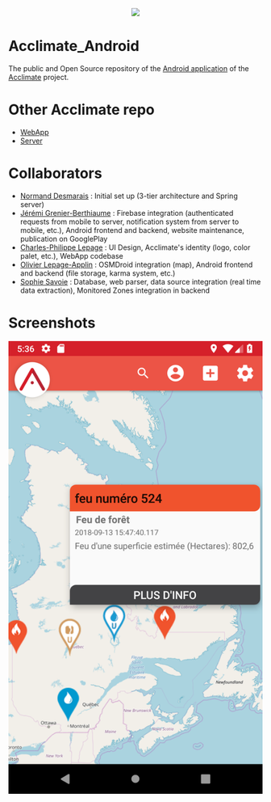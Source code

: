 <p align="center"> 
  <img src="https://raw.githubusercontent.com/payne911/Acclimate_Android/master/repo_images/logo_couleur.png">
</p>

# Acclimate_Android
The public and Open Source repository of the [Android application](https://play.google.com/store/apps/details?id=com.acclimate.payne.simpletestapp) of the [Acclimate](https://acclimate-web.herokuapp.com/) project.

# Other Acclimate repo
* [WebApp](https://github.com/payne911/Acclimte-WebApp)
* [Server](https://github.com/L-Applin/acclimateServer)

# Collaborators
* [Normand Desmarais](https://github.com/NormandDesmarais) : Initial set up (3-tier architecture and Spring server)
* [Jérémi Grenier-Berthiaume](https://github.com/payne911) : Firebase integration (authenticated requests from mobile to server, notification system from server to mobile, etc.), Android frontend and backend, website maintenance, publication on GooglePlay
* [Charles-Philippe Lepage](https://github.com/CPLepage) : UI Design, Acclimate's identity (logo, color palet, etc.), WebApp codebase
* [Olivier Lepage-Applin](https://github.com/L-Applin) : OSMDroid integration (map), Android frontend and backend (file storage, karma system, etc.)
* [Sophie Savoie](https://github.com/sophiesavoie) : Database, web parser, data source integration (real time data extraction), Monitored Zones integration in backend

# Screenshots
![AlertInfo](/repo_images/alert_info.png?raw=true "AlertInfo")
